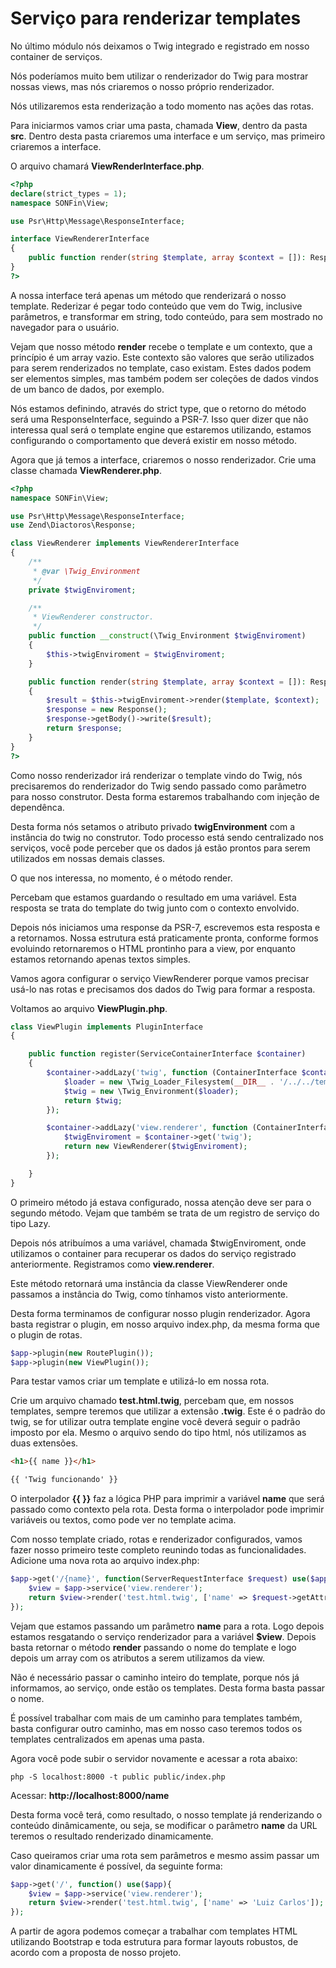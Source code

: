 # Serviço para renderizar templates

No último módulo nós deixamos o Twig integrado e registrado em nosso container de serviços.

Nós poderíamos muito bem utilizar o renderizador do Twig para mostrar nossas views, mas nós criaremos o nosso próprio renderizador.

Nós utilizaremos esta renderização a todo momento nas ações das rotas.

Para iniciarmos vamos criar uma pasta, chamada **View**, dentro da pasta **src**. Dentro desta pasta criaremos uma interface e um serviço, mas primeiro criaremos a interface.

O arquivo chamará **ViewRenderInterface.php**.

```php
<?php
declare(strict_types = 1);
namespace SONFin\View;

use Psr\Http\Message\ResponseInterface;

interface ViewRendererInterface
{
    public function render(string $template, array $context = []): ResponseInterface;
}
?>
```

A nossa interface terá apenas um método que renderizará o nosso template. Rederizar é pegar todo conteúdo que vem do Twig, inclusive parâmetros, e transformar em string, todo conteúdo, para sem mostrado no navegador para o usuário.

Vejam que nosso método **render** recebe o template e um contexto, que a princípio é um array vazio. Este contexto são valores que serão utilizados para serem renderizados no template, caso existam. Estes dados podem ser elementos simples, mas também podem ser coleções de dados vindos de um banco de dados, por exemplo.

Nós estamos definindo, através do strict type, que o retorno do método será uma ResponseInterface, seguindo a PSR-7. Isso quer dizer que não interessa qual será o template engine que estaremos utilizando, estamos configurando o comportamento que deverá existir em nosso método.

Agora que já temos a interface, criaremos o nosso renderizador. Crie uma classe chamada **ViewRenderer.php**.

```php
<?php
namespace SONFin\View;

use Psr\Http\Message\ResponseInterface;
use Zend\Diactoros\Response;

class ViewRenderer implements ViewRendererInterface
{
    /**
     * @var \Twig_Environment
     */
    private $twigEnviroment;

    /**
     * ViewRenderer constructor.
     */
    public function __construct(\Twig_Environment $twigEnviroment)
    {
        $this->twigEnviroment = $twigEnviroment;
    }

    public function render(string $template, array $context = []): ResponseInterface
    {
        $result = $this->twigEnviroment->render($template, $context);
        $response = new Response();
        $response->getBody()->write($result);
        return $response;
    }
}
?>
```

Como nosso renderizador irá renderizar o template vindo do Twig, nós precisaremos do renderizador do Twig sendo passado como parâmetro para nosso construtor. Desta forma estaremos trabalhando com injeção de dependênca.

Desta forma nós setamos o atributo privado **twigEnvironment** com a instância do twig no construtor. Todo processo está sendo centralizado nos serviços, você pode perceber que os dados já estão prontos para serem utilizados em nossas demais classes.

O que nos interessa, no momento, é o método render.

Percebam que estamos guardando o resultado em uma variável. Esta resposta se trata do template do twig junto com o contexto envolvido.

Depois nós iniciamos uma response da PSR-7, escrevemos esta resposta e a retornamos. Nossa estrutura está praticamente pronta, conforme formos evoluindo retornaremos o HTML prontinho para a view, por enquanto estamos retornando apenas textos simples.

Vamos agora configurar o serviço ViewRenderer porque vamos precisar usá-lo nas rotas e precisamos dos dados do Twig para formar a resposta.

Voltamos ao arquivo **ViewPlugin.php**.

```php
class ViewPlugin implements PluginInterface
{

    public function register(ServiceContainerInterface $container)
    {
        $container->addLazy('twig', function (ContainerInterface $container) {
            $loader = new \Twig_Loader_Filesystem(__DIR__ . '/../../templates');
            $twig = new \Twig_Environment($loader);
            return $twig;
        });

        $container->addLazy('view.renderer', function (ContainerInterface $container) {
            $twigEnviroment = $container->get('twig');
            return new ViewRenderer($twigEnviroment);
        });

    }
}
```

O primeiro método já estava configurado, nossa atenção deve ser para o segundo método. Vejam que também se trata de um registro de serviço do tipo Lazy.

Depois nós atribuímos a uma variável, chamada $twigEnviroment, onde utilizamos o container para recuperar os dados do serviço registrado anteriormente. Registramos como **view.renderer**.

Este método retornará uma instância da classe ViewRenderer onde passamos a instância do Twig, como tínhamos visto anteriormente.

Desta forma terminamos de configurar nosso plugin renderizador. Agora basta registrar o plugin, em nosso arquivo index.php, da mesma forma que o plugin de rotas.

```php
$app->plugin(new RoutePlugin());
$app->plugin(new ViewPlugin());
```

Para testar vamos criar um template e utilizá-lo em nossa rota.

Crie um arquivo chamado **test.html.twig**, percebam que, em nossos templates, sempre teremos que utilizar a extensão **.twig**. Este é o padrão do twig, se for utilizar outra template engine você deverá seguir o padrão imposto por ela. Mesmo o arquivo sendo do tipo html, nós utilizamos as duas extensões.

```html
<h1>{{ name }}</h1>

{{ 'Twig funcionando' }}
```

O interpolador **{{ }}** faz a lógica PHP para imprimir a variável **name** que será passado como contexto pela rota. Desta forma o interpolador pode imprimir variáveis ou textos, como pode ver no template acima.

Com nosso template criado, rotas e renderizador configurados, vamos fazer nosso primeiro teste completo reunindo todas as funcionalidades. Adicione uma nova rota ao arquivo index.php:

```php
$app->get('/{name}', function(ServerRequestInterface $request) use($app){
    $view = $app->service('view.renderer');
    return $view->render('test.html.twig', ['name' => $request->getAttribute('name')]);
});
```

Vejam que estamos passando um parâmetro **name** para a rota. Logo depois estamos resgatando o serviço renderizador para a variável **$view**. Depois basta retornar o método **render** passando o nome do template e logo depois um array com os atributos a serem utilizamos da view.

Não é necessário passar o caminho inteiro do template, porque nós já informamos, ao serviço, onde estão os templates. Desta forma basta passar o nome.

É possível trabalhar com mais de um caminho para templates também, basta configurar outro caminho, mas em nosso caso teremos todos os templates centralizados em apenas uma pasta.

Agora você pode subir o servidor novamente e acessar a rota abaixo:

`php -S localhost:8000 -t public public/index.php`

Acessar: **http://localhost:8000/name**

Desta forma você terá, como resultado, o nosso template já renderizando o conteúdo dinâmicamente, ou seja, se modificar o parâmetro **name** da URL teremos o resultado renderizado dinamicamente.

Caso queiramos criar uma rota sem parâmetros e mesmo assim passar um valor dinamicamente é possível, da seguinte forma:

```php
$app->get('/', function() use($app){
    $view = $app->service('view.renderer');
    return $view->render('test.html.twig', ['name' => 'Luiz Carlos']);
});
```

A partir de agora podemos começar a trabalhar com templates HTML utilizando Bootstrap e toda estrutura para formar layouts robustos, de acordo com a proposta de nosso projeto.